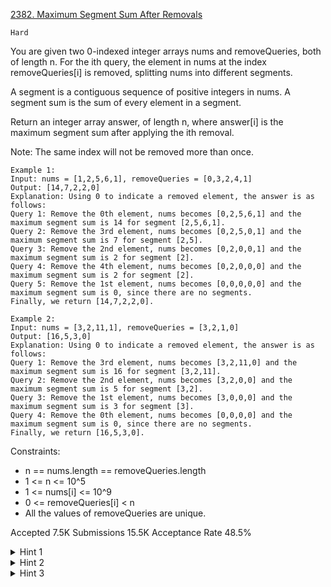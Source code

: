 [2382. Maximum Segment Sum After Removals](https://leetcode.com/problems/maximum-segment-sum-after-removals/)

`Hard`

You are given two 0-indexed integer arrays nums and removeQueries, both of length n. For the ith query, the element in nums at the index removeQueries[i] is removed, splitting nums into different segments.

A segment is a contiguous sequence of positive integers in nums. A segment sum is the sum of every element in a segment.

Return an integer array answer, of length n, where answer[i] is the maximum segment sum after applying the ith removal.

Note: The same index will not be removed more than once.

```
Example 1:
Input: nums = [1,2,5,6,1], removeQueries = [0,3,2,4,1]
Output: [14,7,2,2,0]
Explanation: Using 0 to indicate a removed element, the answer is as follows:
Query 1: Remove the 0th element, nums becomes [0,2,5,6,1] and the maximum segment sum is 14 for segment [2,5,6,1].
Query 2: Remove the 3rd element, nums becomes [0,2,5,0,1] and the maximum segment sum is 7 for segment [2,5].
Query 3: Remove the 2nd element, nums becomes [0,2,0,0,1] and the maximum segment sum is 2 for segment [2]. 
Query 4: Remove the 4th element, nums becomes [0,2,0,0,0] and the maximum segment sum is 2 for segment [2]. 
Query 5: Remove the 1st element, nums becomes [0,0,0,0,0] and the maximum segment sum is 0, since there are no segments.
Finally, we return [14,7,2,2,0].

Example 2:
Input: nums = [3,2,11,1], removeQueries = [3,2,1,0]
Output: [16,5,3,0]
Explanation: Using 0 to indicate a removed element, the answer is as follows:
Query 1: Remove the 3rd element, nums becomes [3,2,11,0] and the maximum segment sum is 16 for segment [3,2,11].
Query 2: Remove the 2nd element, nums becomes [3,2,0,0] and the maximum segment sum is 5 for segment [3,2].
Query 3: Remove the 1st element, nums becomes [3,0,0,0] and the maximum segment sum is 3 for segment [3].
Query 4: Remove the 0th element, nums becomes [0,0,0,0] and the maximum segment sum is 0, since there are no segments.
Finally, we return [16,5,3,0].
``` 

Constraints:

- n == nums.length == removeQueries.length
- 1 <= n <= 10^5
- 1 <= nums[i] <= 10^9
- 0 <= removeQueries[i] < n
- All the values of removeQueries are unique.

Accepted
7.5K
Submissions
15.5K
Acceptance Rate
48.5%

<details>
<summary>Hint 1</summary>

Use a sorted data structure to collect removal points and store the segments.

</details>
<details>
<summary>Hint 2</summary>

Use a heap or priority queue to store segment sums and their corresponding boundaries.

</details>
<details>
<summary>Hint 3</summary>

Make sure to remove invalid segments from the heap.

</details>